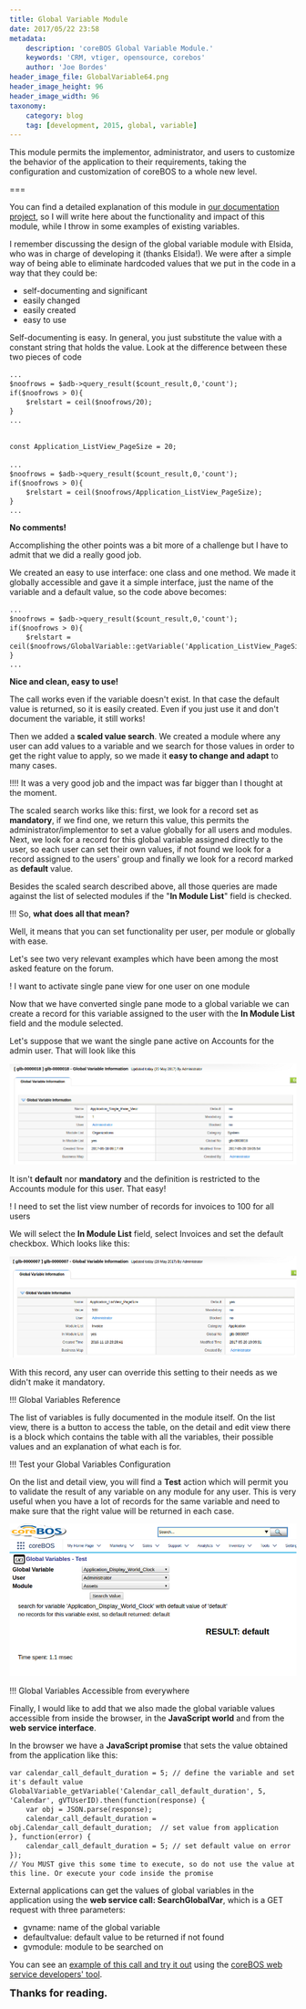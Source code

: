```yaml
---
title: Global Variable Module
date: 2017/05/22 23:58
metadata:
    description: 'coreBOS Global Variable Module.'
    keywords: 'CRM, vtiger, opensource, corebos'
    author: 'Joe Bordes'
header_image_file: GlobalVariable64.png
header_image_height: 96
header_image_width: 96
taxonomy:
    category: blog
    tag: [development, 2015, global, variable]
---
```


This module permits the implementor, administrator, and users to customize the behavior of the application to their requirements, taking the configuration and customization of coreBOS to a whole new level.

===

You can find a detailed explanation of this module in [our documentation project](http://corebos.org/documentation/doku.php?noprocess=1&id=en:adminmanual:globalvariables), so I will write here about the functionality and impact of this module, while I throw in some examples of existing variables.

I remember discussing the design of the global variable module with Elsida, who was in charge of developing it (thanks Elsida!). We were after a simple way of being able to eliminate hardcoded values that we put in the code in a way that they could be:

 - self-documenting and significant
 - easily changed
 - easily created
 - easy to use

Self-documenting is easy. In general, you just substitute the value with a constant string that holds the value. Look at the difference between these two pieces of code

```
...
$noofrows = $adb->query_result($count_result,0,'count');
if($noofrows > 0){
	$relstart = ceil($noofrows/20);
}
...
```

```

const Application_ListView_PageSize = 20;

...
$noofrows = $adb->query_result($count_result,0,'count');
if($noofrows > 0){
	$relstart = ceil($noofrows/Application_ListView_PageSize);
}
...
```

**No comments!**

Accomplishing the other points was a bit more of a challenge but I have to admit that we did a really good job.

We created an easy to use interface: one class and one method. We made it globally accessible and gave it a simple interface, just the name of the variable and a default value, so the code above becomes:

```
...
$noofrows = $adb->query_result($count_result,0,'count');
if($noofrows > 0){
	$relstart = ceil($noofrows/GlobalVariable::getVariable('Application_ListView_PageSize',20));
}
...
```


**Nice and clean, easy to use!**

The call works even if the variable doesn't exist. In that case the default value is returned, so it is easily created. Even if you just use it and don't document the variable, it still works!

Then we added a **scaled value search**. We created a module where any user can add values to a variable and we search for those values in order to get the right value to apply, so we made it **easy to change and adapt** to many cases.

 !!!! It was a very good job and the impact was far bigger than I thought at the moment.

The scaled search works like this: first, we look for a record set as **mandatory**, if we find one, we return this value, this permits the administrator/implementor to set a value globally for all users and modules. Next, we look for a record for this global variable assigned directly to the user, so each user can set their own values, if not found we look for a record assigned to the users' group and finally we look for a record marked as **default** value.

Besides the scaled search described above, all those queries are made against the list of selected modules if the "**In Module List**" field is checked.

 !!! So, **what does all that mean?**

Well, it means that you can set functionality per user, per module or globally with ease.

Let's see two very relevant examples which have been among the most asked feature on the forum.

 ! I want to activate single pane view for one user on one module

Now that we have converted single pane mode to a global variable we can create a record for this variable assigned to the user with the **In Module List** field and the module selected.

Let's suppose that we want the single pane active on Accounts for the admin user. That will look like this

![Global Variable Single Pane on Accounts](GlobalVariableSinglePaneAccounts.png)

It isn't **default** nor **mandatory** and the definition is restricted to the Accounts module for this user. That easy!

 ! I need to set the list view number of records for invoices to 100 for all users

We will select the **In Module List** field, select Invoices and set the default checkbox. Which looks like this:

![Global Variable ListView Page Size on Invoice](GlobalVariableListViewPageInvoice.png)

With this record, any user can override this setting to their needs as we didn't make it mandatory.

 !!! Global Variables Reference

The list of variables is fully documented in the module itself. On the list view, there is a button to access the table, on the detail and edit view there is a block which contains the table with all the variables, their possible values and an explanation of what each is for.

 !!! Test your Global Variables Configuration

On the list and detail view, you will find a **Test** action which will permit you to validate the result of any variable on any module for any user. This is very useful when you have a lot of records for the same variable and need to make sure that the right value will be returned in each case.

![Global Variable Validation Page](GlobalVariableTest.png)

 !!! Global Variables Accessible from everywhere

Finally, I would like to add that we also made the global variable values accessible from inside the browser, in the **JavaScript world** and from the **web service interface**.

In the browser we have a **JavaScript promise** that sets the value obtained from the application like this:

```
var calendar_call_default_duration = 5; // define the variable and set it's default value
GlobalVariable_getVariable('Calendar_call_default_duration', 5, 'Calendar', gVTUserID).then(function(response) {
	var obj = JSON.parse(response);
	calendar_call_default_duration = obj.Calendar_call_default_duration;  // set value from application
}, function(error) {
	calendar_call_default_duration = 5; // set default value on error
});
// You MUST give this some time to execute, so do not use the value at this line. Or execute your code inside the promise
```

External applications can get the values of global variables in the application using the **web service call: SearchGlobalVar**, which is a GET request with three parameters:
 - gvname: name of the global variable
 - defaultvalue: default value to be returned if not found
 - gvmodule: module to be searched on

You can see an [example of this call and try it out](https://github.com/tsolucio/coreBOSwsDevelopment/blob/master/testcode/500_GetGlobalVariable.php) using the [coreBOS web service developers' tool](https://github.com/tsolucio/coreBOSwsBrowser).


**<span style="font-size:large">Thanks for reading.</span>**

